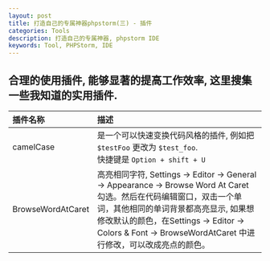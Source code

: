 ```yaml
---
layout: post
title: 打造自己的专属神器phpstorm(三) - 插件
categories: Tools
description: 打造自己的专属神器, phpstorm IDE
keywords: Tool, PHPStorm, IDE
---
```


## 合理的使用插件, 能够显著的提高工作效率, 这里搜集一些我知道的实用插件.

| 插件名称    | 描述                                                                                               |
|:----------|:--------------------------------------------------------------------------------------------------|
| camelCase | 是一个可以快速变换代码风格的插件, 例如把 `$testFoo` 更改为 `$test_foo`. <br/> 快捷键是 `Option + shift + U` |
| BrowseWordAtCaret | 高亮相同字符, Settings -> Editor -> General -> Appearance -> Browse Word At Caret 勾选。然后在代码编辑窗口，双击一个单词，其他相同的单词背景都高亮显示, 如果想修改默认的颜色，在Settings -> Editor -> Colors & Font -> BrowseWordAtCaret 中进行修改，可以改成亮点的颜色。|

